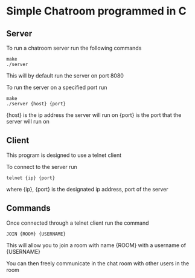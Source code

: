 # Simple Chatroom programmed in C

## Server

To run a chatroom server run the following commands
```
make
./server
```
This will by default run the server on port 8080

To run the server on a specified port run 
```
make
./server {host} {port}
```
{host} is the ip address the server will run on
{port} is the port that the server will run on

## Client

This program is designed to use a telnet client

To connect to the server run 
```
telnet {ip} {port}
```
where {ip}, {port} is the designated ip address, port of the server

## Commands

Once connected through a telnet client run the command
```
JOIN {ROOM} {USERNAME}
```
This will allow you to join a room with name {ROOM} with a username of {USERNAME}

You can then freely communicate in the chat room with other users in the room